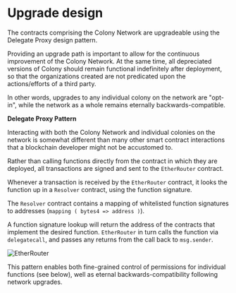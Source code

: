 # Upgrade design

The contracts comprising the Colony Network are upgradeable using the Delegate Proxy design pattern.

Providing an upgrade path is important to allow for the continuous improvement of the Colony Network. At the same time, all depreciated versions of Colony should remain functional indefinitely after deployment, so that the organizations created are not predicated upon the actions/efforts of a third party.

In other words, upgrades to any individual colony on the network are "opt-in", while the network as a whole remains eternally backwards-compatible.

**Delegate Proxy Pattern**

Interacting with both the Colony Network and individual colonies on the network is somewhat different than many other smart contract interactions that a blockchain developer might not be accustomed to.

Rather than calling functions directly from the contract in which they are deployed, all transactions are signed and sent to the `EtherRouter` contract.

Whenever a transaction is received by the `EtherRouter` contract, it looks the function up in a `Resolver` contract, using the function signature.

The `Resolver` contract contains a mapping of whitelisted function signatures to addresses (`mapping ( bytes4 => address )`).

A function signature lookup will return the address of the contracts that implement the desired function. `EtherRouter` in turn calls the function via `delegatecall`, and passes any returns from the call back to `msg.sender`.

![EtherRouter](img/delegateProxyCallchain_1.png)

This pattern enables both fine-grained control of permissions for individual functions (see below), well as eternal backwards-compatibility following network upgrades.
